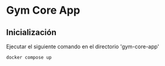 # Gym Core App

## Inicialización

Ejecutar el siguiente comando en el directorio 'gym-core-app'

```bash
docker compose up
```
